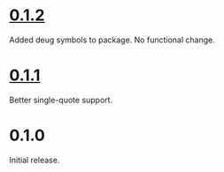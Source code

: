 # [0.1.2](https://github.com/gregsdennis/json-everything/pull/45)

Added deug symbols to package.  No functional change.

# [0.1.1](https://github.com/gregsdennis/json-everything/pull/13)

Better single-quote support.

# 0.1.0

Initial release.